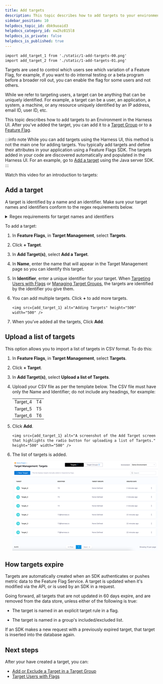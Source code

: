 ```yaml
---
title: Add targets
description: This topic describes how to add targets to your environment.
sidebar_position: 10
helpdocs_topic_id: dbk9uoaid3
helpdocs_category_id: xw2hz815l8
helpdocs_is_private: false
helpdocs_is_published: true
---
```


```mdx-code-block
import add_target_1 from './static/1-add-targets-00.png'
import add_target_2 from './static/1-add-targets-01.png'
```

Targets are used to control which users see which variation of a Feature Flag, for example, if you want to do internal testing or a beta program before a broader roll out, you can enable the flag for some users and not others. 

While we refer to targeting users, a target can be anything that can be uniquely identified. For example, a target can be a user, an application, a system, a machine, or any resource uniquely identified by an IP address, email ID, user ID, etc.

This topic describes how to add targets to an Environment in the Harness UI. After you’ve added the target, you can add it to a [Target Group](add-target-groups.md) or to a [Feature Flag](/docs/feature-flags/ff-target-management/targeting-users-with-flags).

:::info note
 While you can add targets using the Harness UI, this method is not the main one for adding targets. You typically add targets and define their attributes in your application using a Feature Flags SDK. The targets added in your code are discovered automatically and populated in the Harness UI. For an example, go to [Add a target](/docs/feature-flags/ff-sdks/server-sdks/integrate-feature-flag-with-java-sdk#add-a-target) using the Java server SDK.
:::

Watch this video for an introduction to targets:

<!-- Video:
https://www.loom.com/share/3bce77b43a844d6bb5b274c341855149-->
<docvideo src="https://www.loom.com/share/3bce77b43a844d6bb5b274c341855149" /> 

## Add a target


A target is identified by a name and an identifier. Make sure your target names and identifiers conform to the regex requirements below.

<details><summary>Regex requirements for target names and identifiers</summary> 

A target is identified by a name and an identifier. The name and identifier you enter must conform to the following regex:

**Name**

Regex: `[\\p{L}\\d .@_-]`

Must consist of only alphabetical characters, numbers, and the following symbols: 

* . (period)
* @ (at sign)
* - (dash)
* \_ (underscore)

The characters can be lowercase or uppercase and can include accented letters, for example `Café_123`.

**Identifier**

Regex: `[A-Za-z0-9.@_-]`

Must consist of only alphabetical characters, numbers, and the following symbols: 

* . (period)
* @ (at sign)
* - (dash)
* \_ (underscore)

The characters can be lowercase or uppercase but cannot include accented letters, for example `CF.789`.

For more information, go to [Entity Identifier Reference](/docs/platform/references/entity-identifier-reference).
</details>

To add a target:

1. In **Feature Flags**, in **Target Management**, select **Targets**.
2. Click **+ Target**.
3. In **Add Target(s)**, select **Add a Target**.
4. In **Name**, enter the name that will appear in the Target Management page so you can identify this target.
5. In **Identifier**, enter a unique identifier for your target. When [Targeting Users with Flags](/docs/feature-flags/ff-target-management/targeting-users-with-flags) or [Managing Target Groups](add-target-groups.md), the targets are identified by the identifier you give them.
6. You can add multiple targets. Click **+** to add more targets.

    ```mdx-code-block
    <img src={add_target_1} alt="Adding Targets" height="500" width="500" />    
    ```

7. When you’ve added all the targets, Click **Add**.


## Upload a list of targets


This option allows you to import a list of targets in CSV format. To do this:


1. In **Feature Flags**, in **Target Management**, select **Targets**.
2. Click **+ Target**.
3. In **Add Target(s)**, select **Upload a list of Targets**.
4. Upload your CSV file as per the template below. The CSV file must have only the Name and Identifier; do not include any headings, for example:

    | | | 
    | --- | --- |
    | Target\_4 | T4 |
    | Target\_5 | T5 |
    | Target\_6 | T6 |

5. Click **Add**.

    ```mdx-code-block
    <img src={add_target_1} alt="A screenshot of the Add Target screen that highlights the radio button for uploading a list of Targets." height="500" width="500" />
    ``` 

6. The list of targets is added.

    ![A screenshot of the Target Management page with a list of all the targets.](./static/1-add-targets-02.png)

## How targets expire

Targets are automatically created when an SDK authenticates or pushes metric data to the Feature Flag Service.  A target is updated when it's modified via the API, or is used by an SDK in a request. 

Going forward, all targets that are not updated in 60 days expire, and are removed from the data store, unless either of the following is true:

* The target is named in an explicit target rule in a flag.

* The target is named in a group's included/excluded list.

If an SDK makes a new request with a previously expired target, that target is inserted into the database again.

## Next steps

After your have created a target, you can:

* [Add or Exclude a Target in a Target Group](add-target-groups.md)
* [Target Users with Flags](/docs/feature-flags/ff-target-management/targeting-users-with-flags)


